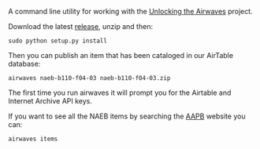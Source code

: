 A command line utility for working with the [Unlocking the Airwaves] project.

Download the latest [release], unzip and then:

    sudo python setup.py install

Then you can publish an item that has been cataloged in our AirTable database:

    airwaves naeb-b110-f04-03 naeb-b110-f04-03.zip

The first time you run airwaves it will prompt you for the Airtable and Internet
Archive API keys.

If you want to see all the NAEB items by searching the [AAPB] website you can:

    airwaves items

[AAPB]: http://americanarchive.org/

[Unlocking the Airwaves]: https://mith.umd.edu/mith-receives-neh-grant-for-unlocking-the-airwaves-revitalizing-an-early-public-and-educational-radio-collection/

[release]: https://github.com/umd-mith/airwaves/releases/
